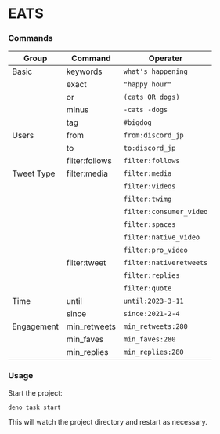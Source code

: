 # EATS

### Commands

| Group      | Command        | Operater                |
| ---------- | -------------- | ----------------------- |
| Basic      | keywords       | `what's happening`      |
| &nbsp;     | exact          | `"happy hour"`          |
| &nbsp;     | or             | `(cats OR dogs)`        |
| &nbsp;     | minus          | `-cats -dogs`           |
| &nbsp;     | tag            | `#bigdog`               |
| Users      | from           | `from:discord_jp`       |
| &nbsp;     | to             | `to:discord_jp`         |
| &nbsp;     | filter:follows | `filter:follows`        |
| Tweet Type | filter:media   | `filter:media`          |
| &nbsp;     | &nbsp;         | `filter:videos`         |
| &nbsp;     | &nbsp;         | `filter:twimg`          |
| &nbsp;     | &nbsp;         | `filter:consumer_video` |
| &nbsp;     | &nbsp;         | `filter:spaces`         |
| &nbsp;     | &nbsp;         | `filter:native_video`   |
| &nbsp;     | &nbsp;         | `filter:pro_video`      |
| &nbsp;     | filter:tweet   | `filter:nativeretweets` |
| &nbsp;     | &nbsp;         | `filter:replies`        |
| &nbsp;     | &nbsp;         | `filter:quote`          |
| Time       | until          | `until:2023-3-11`       |
| &nbsp;     | since          | `since:2021-2-4`        |
| Engagement | min_retweets   | `min_retweets:280`      |
| &nbsp;     | min_faves      | `min_faves:280`         |
| &nbsp;     | min_replies    | `min_replies:280`       |

### Usage

Start the project:

```
deno task start
```

This will watch the project directory and restart as necessary.

